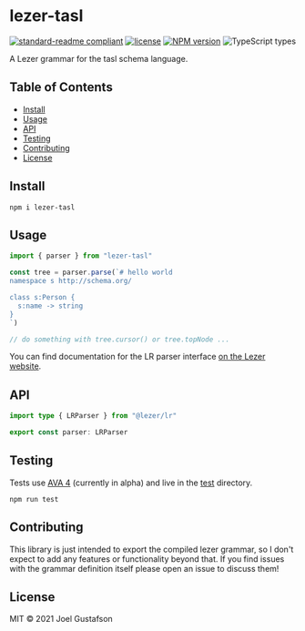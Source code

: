 # lezer-tasl

[![standard-readme compliant](https://img.shields.io/badge/readme%20style-standard-brightgreen.svg)](https://github.com/RichardLitt/standard-readme) [![license](https://img.shields.io/github/license/underlay/lezer-tasl)](https://opensource.org/licenses/MIT) [![NPM version](https://img.shields.io/npm/v/lezer-tasl)](https://www.npmjs.com/package/lezer-tasl) ![TypeScript types](https://img.shields.io/npm/types/lezer-tasl)

A Lezer grammar for the tasl schema language.

## Table of Contents

- [Install](#install)
- [Usage](#usage)
- [API](#api)
- [Testing](#testing)
- [Contributing](#contributing)
- [License](#license)

## Install

```
npm i lezer-tasl
```

## Usage

```ts
import { parser } from "lezer-tasl"

const tree = parser.parse(`# hello world
namespace s http://schema.org/

class s:Person {
  s:name -> string
}
`)

// do something with tree.cursor() or tree.topNode ...
```

You can find documentation for the LR parser interface [on the Lezer website](https://lezer.codemirror.net/docs/ref/).

## API

```ts
import type { LRParser } from "@lezer/lr"

export const parser: LRParser
```

## Testing

Tests use [AVA 4](https://github.com/avajs/ava) (currently in alpha) and live in the [test](./test/) directory.

```
npm run test
```

## Contributing

This library is just intended to export the compiled lezer grammar, so I don't expect to add any features or functionality beyond that. If you find issues with the grammar definition itself please open an issue to discuss them!

## License

MIT © 2021 Joel Gustafson
